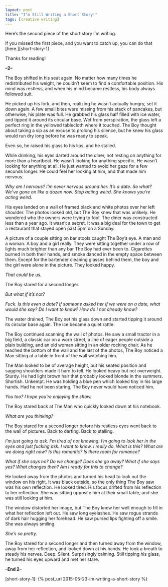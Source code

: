 ```yaml
---
layout: post
title: "I’m Still Writing a Short Story!"
tags: [creative writing]
---
```


Here’s the second piece of the short story I’m writing.

If you missed the first piece, and you want to catch up, you can do that [here.][short-story-1]

Thanks for reading!

**–2–**

The Boy shifted in his seat again. No matter how many times he redistributed his weight, he couldn’t seem to find a comfortable position. His mind was restless, and when his mind became restless, his body always followed suit.

He picked up his fork, and then, realizing he wasn’t actually hungry, set it down again. A few small bites were missing from his stack of pancakes, but otherwise, his plate was full. He grabbed his glass half filled with ice water, and tipped it around its circular base. Wet from perspiration, the glass left a perfect ring in the yellowed tablecloth where it touched. The Boy thought about taking a sip as an excuse to prolong his silence, but he knew his glass would run dry long before he was ready to speak.

Even so, he raised his glass to his lips, and he stalled.

While drinking, his eyes darted around the diner, not resting on anything for more than a heartbeat. He wasn’t looking for anything specific. He wasn’t looking for anything at all. He just wanted to avoid her gaze for a few seconds longer. He could feel her looking at him, and that made him nervous.

*Why am I nervous? I’m never nervous around her. It’s a date. So what? We’ve gone on like a dozen now. Stop acting weird. She knows you’re acting weird.*

His eyes landed on a wall of framed black and white photos over her left shoulder. The photos looked old, but The Boy knew that was unlikely. He wondered who the owners were trying to fool. The diner was constructed less than a year ago. It wasn’t a secret. It was a big deal for the town to get a restaurant that stayed open past 5pm on a Sunday.

A picture of a couple sitting on bar stools caught The Boy’s eye. A man and a woman. A boy and a girl really. They were sitting together under a row of lights much brighter than any bar The Boy had ever been to. Cigarettes burned in both their hands, and smoke danced in the empty space between them. Except for the bartender cleaning glasses behind them, the boy and the girl were alone in the picture. They looked happy.

*That could be us.*

The Boy stared for a second longer.

*But what if it’s not?*

*Fuck. Is this even a date? If someone asked her if we were on a date, what would she say? Do I want to know? How do I not already know?*

The water drained, The Boy set his glass down and started tipping it around its circular base again. The ice became a quiet rattle.

The Boy continued scanning the wall of photos. He saw a small tractor in a big field, a classic car on a worn street, a line of eager people outside a plain building, and an old woman sitting in an older rocking chair. As he reached the bottom of the wall and the last of the photos, The Boy noticed a Man sitting at a table in front of the wall watching him.

The Man looked to be of average height, but his seated position and sagging shoulders made it hard to tell. He looked heavy but not overweight. Sturdy. He had light brown hair that probably looked blonde in the summers. Shortish. Unkempt. He was holding a blue pen which looked tiny in his large hands. Had he not been staring, The Boy never would have noticed him.

*You too? I hope you’re enjoying the show.*

The Boy stared back at The Man who quickly looked down at his notebook.

*What are you thinking?*

The Boy stared for a second longer before his restless eyes went back to the wall of pictures. Back to darting. Back to stalling.

*I’m just going to ask. I’m tired of not knowing. I’m going to look her in the eyes and just fucking ask. I want to know. I really do. What is this? What are we doing right now? Is this romantic? Is there room for romance?*

*What if she says no? Do we change? Does she go away? What if she says yes? What changes then? Am I ready for this to change?*

He looked away from the photos and turned his head to look out the window on his right. It was black outside, so the only thing The Boy saw was his own reflection. He looked tired. His focus drifted from his reflection to her reflection. She was sitting opposite him at their small table, and she was still looking at him.

The window distorted her image, but The Boy knew her well enough to fill in what her reflection left out. He saw long eyelashes. He saw rogue strands of dark hair hugging her forehead. He saw pursed lips fighting off a smile. She was always smiling.

*She’s so pretty.*

The Boy stared for a second longer and then turned away from the window, away from her reflection, and looked down at his hands. He took a breath to steady his nerves. Deep. Silent. Surprisingly calming. Still tipping his glass, he turned his eyes upward and met her stare.

**–End 2–**

[short-story-1]: {% post_url 2015-05-23-im-writing-a-short-story %}
